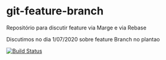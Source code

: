 # git-feature-branch
Repositório para discutir feature via Marge e via Rebase

Discutimos no dia 1/07/2020 sobre feature Branch no plantao

[![Build Status](https://travis-ci.org/Marco1357/git-feature-branch.svg?branch=master)](https://travis-ci.org/Marco1357/git-feature-branch)
